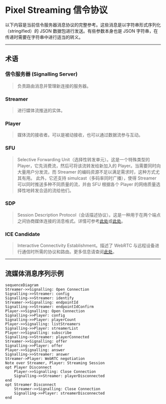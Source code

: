 # Pixel Streaming 信令协议

以下内容是当前信令服务器消息协议的完整参考。这些消息是以字符串形式序列化（stringified）的 JSON 数据包进行发送。有些参数本身也是 JSON 字符串，在传递时需要在字符串中进行适当的转义。

---

## 术语 <a name="terms"></a>

### 信令服务器 (Signalling Server)<a name="term-signallingserver"></a>
> 负责路由消息并管理新连接的服务器。

### Streamer<a name="term-streamer"></a>
> 进行媒体流推送的实体。

### Player<a name="term-player"></a>
> 媒体流的接收者。可以是被动接收，也可以通过数据流参与互动。

### SFU<a name="term-sfu"></a>
> Selective Forwarding Unit（选择性转发单元）。这是一个特殊类型的 Player，它先消费流，然后可将该流转发给新加入的 Player。当需要同时向大量用户分发流，而 Streamer 的编码资源不足以满足需求时，这种方式尤其有用。
> 此外，它还支持 simulcast（多码率同时广播），使得 Streamer 可以同时推送多种不同质量的流，并由 SFU 根据各个 Player 的网络质量选择性地转发合适的流给他们。

### SDP<a name="term-sdp"></a>
> Session Description Protocol（会话描述协议）。这是一种用于在两个端点之间协商媒体连接的消息格式。详情可参考[此处](https://www.tutorialspoint.com/webrtc/webrtc_session_description_protocol.htm)或[此处](https://webrtchacks.com/sdp-anatomy/)。

### ICE Candidate<a name="term-icecandidate"></a>
> Interactive Connectivity Establishment。描述了 WebRTC 与远程设备进行通信时所需的协议和路由。更多信息请查阅[此处](https://developer.mozilla.org/en-US/docs/Web/API/RTCIceCandidate)。

---

## 流媒体消息序列示例 <a name="example-message-sequence"></a>

```mermaid
sequenceDiagram
Streamer->>Signalling: Open Connection
Signalling->>Streamer: config
Signalling->>Streamer: identify
Streamer->>Signalling: endpointId
Signalling->>Streamer: endpointIdConfirm
Player->>Signalling: Open Connection
Signalling->>Player: config
Signalling->>Player: playerCount
Player->>Signalling: listStreamers
Signalling->>Player: streamerList
Player->>Signalling: subscribe
Signalling->>Streamer: playerConnected
Streamer->>Signalling: offer
Signalling->>Player: offer
Player->>Signalling: answer
Signalling->>Streamer: answer
Streamer->Player: WebRTC negotiation
Note over Streamer, Player: Streaming Session
opt Player Disconnect
	Player->>Signalling: Close Connection
	Signalling->>Streamer: playerDisconnected
end
opt Streamer Disconnect
	Streamer->>Signalling: Close Connection
	Signalling->>Player: streamerDisconnected
end
```

